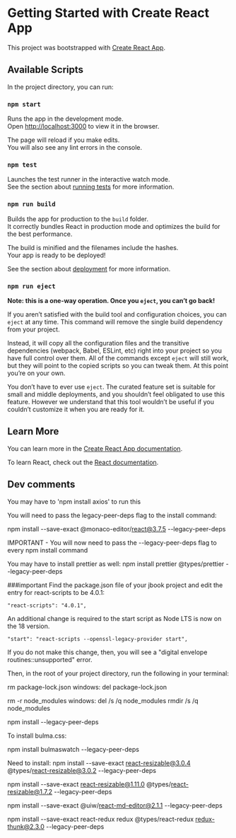 # Getting Started with Create React App

This project was bootstrapped with [Create React App](https://github.com/facebook/create-react-app).

## Available Scripts

In the project directory, you can run:

### `npm start`

Runs the app in the development mode.\
Open [http://localhost:3000](http://localhost:3000) to view it in the browser.

The page will reload if you make edits.\
You will also see any lint errors in the console.

### `npm test`

Launches the test runner in the interactive watch mode.\
See the section about [running tests](https://facebook.github.io/create-react-app/docs/running-tests) for more information.

### `npm run build`

Builds the app for production to the `build` folder.\
It correctly bundles React in production mode and optimizes the build for the best performance.

The build is minified and the filenames include the hashes.\
Your app is ready to be deployed!

See the section about [deployment](https://facebook.github.io/create-react-app/docs/deployment) for more information.

### `npm run eject`

**Note: this is a one-way operation. Once you `eject`, you can’t go back!**

If you aren’t satisfied with the build tool and configuration choices, you can `eject` at any time. This command will remove the single build dependency from your project.

Instead, it will copy all the configuration files and the transitive dependencies (webpack, Babel, ESLint, etc) right into your project so you have full control over them. All of the commands except `eject` will still work, but they will point to the copied scripts so you can tweak them. At this point you’re on your own.

You don’t have to ever use `eject`. The curated feature set is suitable for small and middle deployments, and you shouldn’t feel obligated to use this feature. However we understand that this tool wouldn’t be useful if you couldn’t customize it when you are ready for it.

## Learn More

You can learn more in the [Create React App documentation](https://facebook.github.io/create-react-app/docs/getting-started).

To learn React, check out the [React documentation](https://reactjs.org/).

## Dev comments

You may have to 'npm install axios' to run this

You will need to pass the legacy-peer-deps flag to the install command:

npm install --save-exact @monaco-editor/react@3.7.5 --legacy-peer-deps

IMPORTANT - You will now need to pass the --legacy-peer-deps flag to every npm install command

You may have to install prettier as well:
npm install prettier @types/prettier --legacy-peer-deps

###important
Find the package.json file of your jbook project and edit the entry for react-scripts to be 4.0.1:

    "react-scripts": "4.0.1",

An additional change is required to the start script as Node LTS is now on the 18 version.

    "start": "react-scripts --openssl-legacy-provider start",

If you do not make this change, then, you will see a "digital envelope routines::unsupported" error.

Then, in the root of your project directory, run the following in your terminal:

rm package-lock.json
windows: del package-lock.json

rm -r node_modules
windows: del /s /q node_modules
rmdir /s /q node_modules

npm install --legacy-peer-deps

To install bulma.css:

npm install bulmaswatch --legacy-peer-deps

Need to install:
npm install --save-exact react-resizable@3.0.4 @types/react-resizable@3.0.2 --legacy-peer-deps

npm install --save-exact react-resizable@1.11.0 @types/react-resizable@1.7.2 --legacy-peer-deps

npm install --save-exact @uiw/react-md-editor@2.1.1 --legacy-peer-deps

npm install --save-exact react-redux redux @types/react-redux redux-thunk@2.3.0 --legacy-peer-deps
